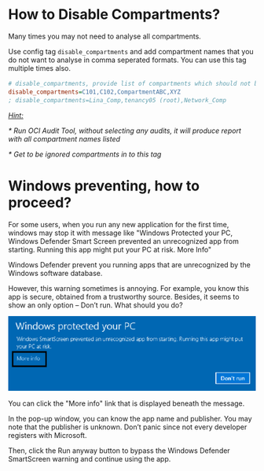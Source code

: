 # <a name=disable_compartments>How to Disable Compartments?</a>

Many times you may not need to analyse all compartments.

Use config tag `disable_compartments` and add compartment names that you do not want to analyse in comma seperated formats.
You can use this tag multiple times also.

```ini
# disable_compartments, provide list of compartments which should not be scanned
disable_compartments=C101,C102,CompartmentABC,XYZ
; disable_compartments=Lina_Comp,tenancy05 (root),Network_Comp
```
<u>_Hint:_</u>

_* Run OCI Audit Tool, without selecting any audits, it will produce report with all compartment names listed_

_* Get to be ignored compartments in to this tag_

# <a name=windows_preventing>Windows preventing, how to proceed?</a>

For some users, when you run any new application for the first time, windows may stop it with message like "Windows Protected your PC, Windows Defender Smart Screen prevented an unrecognized app from starting. Running this app might put your PC at risk. More Info"

Windows Defender prevent you running apps that are unrecognized by the Windows software database.

However, this warning sometimes is annoying. For example, you know this app is secure, obtained from a trustworthy source.
Besides, it seems to show an only option – Don’t run. What should you do?

![windows-issue](./images/windows-protected-your-pc.png)

You can click the "More info" link that is displayed beneath the message.

In the pop-up window, you can know the app name and publisher. You may note that the publisher is unknown. Don’t panic since not every developer registers with Microsoft.

 Then, click the Run anyway button to bypass the Windows Defender SmartScreen warning and continue using the app.
